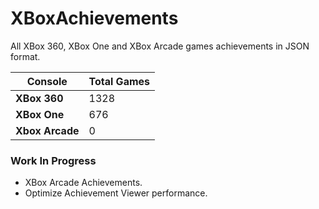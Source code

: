 # XBoxAchievements
All XBox 360, XBox One and XBox Arcade games achievements in JSON format.


| Console         | Total Games |
| --------------- | ----------- |
| **XBox 360**    | 1328        |
| **XBox One**    | 676         |
| **Xbox Arcade** | 0           |


### Work In Progress
- XBox Arcade Achievements.
- Optimize Achievement Viewer performance.
